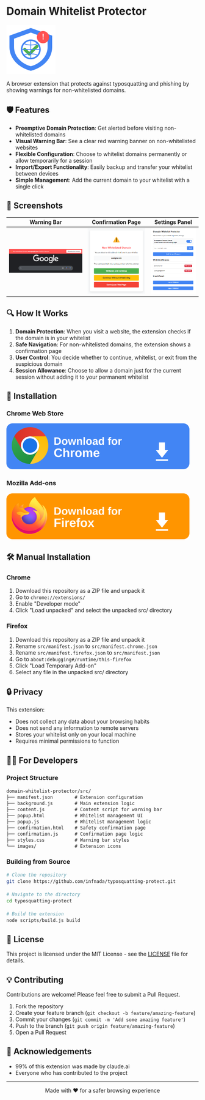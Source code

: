 # Domain Whitelist Protector

![Domain Whitelist Protector Logo](src/images/icon128.png)

A browser extension that protects against typosquatting and phishing by showing warnings for non-whitelisted domains.

## 🛡️ Features

- **Preemptive Domain Protection**: Get alerted before visiting non-whitelisted domains
- **Visual Warning Bar**: See a clear red warning banner on non-whitelisted websites
- **Flexible Configuration**: Choose to whitelist domains permanently or allow temporarily for a session
- **Import/Export Functionality**: Easily backup and transfer your whitelist between devices
- **Simple Management**: Add the current domain to your whitelist with a single click

## 📸 Screenshots

| Warning Bar                            | Confirmation Page                             | Settings Panel                                |
| -------------------------------------- | --------------------------------------------- | --------------------------------------------- |
| ![Warning Bar](assets/warning-bar.png) | ![Confirmation Page](assets/confirmation.png) | ![Settings Panel](assets/settings-pannel.png) |

## 🔍 How It Works

1. **Domain Protection**: When you visit a website, the extension checks if the domain is in your whitelist
2. **Safe Navigation**: For non-whitelisted domains, the extension shows a confirmation page
3. **User Control**: You decide whether to continue, whitelist, or exit from the suspicious domain
4. **Session Allowance**: Choose to allow a domain just for the current session without adding it to your permanent whitelist

## 🚀 Installation

### Chrome Web Store

[![Chrome Web Store](assets/download-chrome.svg)](https://chrome.google.com/webstore/)

### Mozilla Add-ons

[![Firefox Add-ons](assets/download-firefox.svg)](https://addons.mozilla.org/en-US/firefox/)

## 🛠️ Manual Installation

### Chrome

1. Download this repository as a ZIP file and unpack it
2. Go to `chrome://extensions/`
3. Enable "Developer mode"
4. Click "Load unpacked" and select the unpacked src/ directory

### Firefox

1. Download this repository as a ZIP file and unpack it
2. Rename `src/manifest.json` to `src/manifest.chrome.json`
3. Rename `src/manifest.firefox.json` to `src/manifest.json`
4. Go to `about:debugging#/runtime/this-firefox`
5. Click "Load Temporary Add-on"
6. Select any file in the unpacked src/ directory

## 🔒 Privacy

This extension:

- Does not collect any data about your browsing habits
- Does not send any information to remote servers
- Stores your whitelist only on your local machine
- Requires minimal permissions to function

## 👨‍💻 For Developers

### Project Structure

```
domain-whitelist-protector/src/
├── manifest.json        # Extension configuration
├── background.js        # Main extension logic
├── content.js           # Content script for warning bar
├── popup.html           # Whitelist management UI
├── popup.js             # Whitelist management logic
├── confirmation.html    # Safety confirmation page
├── confirmation.js      # Confirmation page logic
├── styles.css           # Warning bar styles
└── images/              # Extension icons
```

### Building from Source

```bash
# Clone the repository
git clone https://github.com/infnada/typosquatting-protect.git

# Navigate to the directory
cd typosquatting-protect

# Build the extension
node scripts/build.js build
```

## 📝 License

This project is licensed under the MIT License - see the [LICENSE](LICENSE) file for details.

## 💡 Contributing

Contributions are welcome! Please feel free to submit a Pull Request.

1. Fork the repository
2. Create your feature branch (`git checkout -b feature/amazing-feature`)
3. Commit your changes (`git commit -m 'Add some amazing feature'`)
4. Push to the branch (`git push origin feature/amazing-feature`)
5. Open a Pull Request

## 🙏 Acknowledgements

- 99% of this extension was made by claude.ai
- Everyone who has contributed to the project

---

<p align="center">
  Made with ❤️ for a safer browsing experience
</p>

